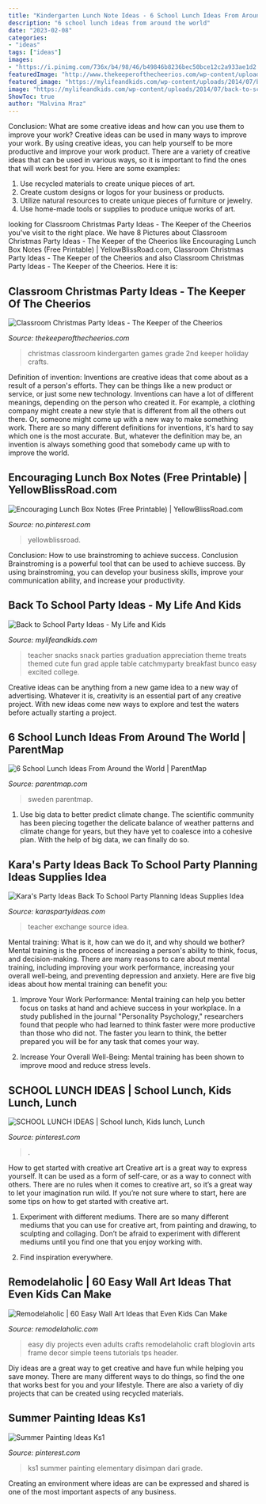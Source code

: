 ```yaml
---
title: "Kindergarten Lunch Note Ideas - 6 School Lunch Ideas From Around The World"
description: "6 school lunch ideas from around the world"
date: "2023-02-08"
categories:
- "ideas"
tags: ["ideas"]
images:
- "https://i.pinimg.com/736x/b4/98/46/b49846b8236bec50bce12c2a933ae1d2.jpg"
featuredImage: "http://www.thekeeperofthecheerios.com/wp-content/uploads/2016/12/Over-20-Classroom-Christmas-Party-Ideas.jpg"
featured_image: "https://mylifeandkids.com/wp-content/uploads/2014/07/back-to-school-party-1.jpg"
image: "https://mylifeandkids.com/wp-content/uploads/2014/07/back-to-school-party-1.jpg"
ShowToc: true
author: "Malvina Mraz"
---
```



Conclusion: What are some creative ideas and how can you use them to improve your work?
Creative ideas can be used in many ways to improve your work. By using creative ideas, you can help yourself to be more productive and improve your work product. There are a variety of creative ideas that can be used in various ways, so it is important to find the ones that will work best for you. Here are some examples: 
1. Use recycled materials to create unique pieces of art.
2. Create custom designs or logos for your business or products.
3. Utilize natural resources to create unique pieces of furniture or jewelry.
4. Use home-made tools or supplies to produce unique works of art.

	

		
looking for Classroom Christmas Party Ideas - The Keeper of the Cheerios you've visit to the right place. We have 8 Pictures about Classroom Christmas Party Ideas - The Keeper of the Cheerios like Encouraging Lunch Box Notes (Free Printable) | YellowBlissRoad.com, Classroom Christmas Party Ideas - The Keeper of the Cheerios and also Classroom Christmas Party Ideas - The Keeper of the Cheerios. Here it is:
		
    
## Classroom Christmas Party Ideas - The Keeper Of The Cheerios

<img loading=lazy src="http://www.thekeeperofthecheerios.com/wp-content/uploads/2016/12/Over-20-Classroom-Christmas-Party-Ideas.jpg" onerror="this.onerror=null;this.src='https://tse1.mm.bing.net/th?id=OIP.yt0wiEclwhZYntaA-wwqCQHaOg&amp;pid=15.1';" alt="Classroom Christmas Party Ideas - The Keeper of the Cheerios">

_Source: thekeeperofthecheerios.com_

>christmas classroom kindergarten games grade 2nd keeper holiday crafts. 

	

Definition of invention:
Inventions are creative ideas that come about as a result of a person's efforts. They can be things like a new product or service, or just some new technology. Inventions can have a lot of different meanings, depending on the person who created it. For example, a clothing company might create a new style that is different from all the others out there. Or, someone might come up with a new way to make something work. There are so many different definitions for inventions, it's hard to say which one is the most accurate. But, whatever the definition may be, an invention is always something good that somebody came up with to improve the world.

    
## Encouraging Lunch Box Notes (Free Printable) | YellowBlissRoad.com

<img loading=lazy src="https://i.pinimg.com/736x/11/37/c1/1137c1e6b0fa07f3cc538d63228b5495.jpg" onerror="this.onerror=null;this.src='https://tse4.mm.bing.net/th?id=OIP.iOD5-qxkKpvwbNDes3tEGAHaLM&amp;pid=15.1';" alt="Encouraging Lunch Box Notes (Free Printable) | YellowBlissRoad.com">

_Source: no.pinterest.com_

>yellowblissroad. 

	

Conclusion: How to use brainstroming to achieve success.
Conclusion
Brainstroming is a powerful tool that can be used to achieve success. By using brainstroming, you can develop your business skills, improve your communication ability, and increase your productivity.

    
## Back To School Party Ideas - My Life And Kids

<img loading=lazy src="https://mylifeandkids.com/wp-content/uploads/2014/07/back-to-school-party-1.jpg" onerror="this.onerror=null;this.src='https://tse4.mm.bing.net/th?id=OIP.z87LAnsXgDpikQh8mMYBWwHaIM&amp;pid=15.1';" alt="Back to School Party Ideas - My Life and Kids">

_Source: mylifeandkids.com_

>teacher snacks snack parties graduation appreciation theme treats themed cute fun grad apple table catchmyparty breakfast bunco easy excited college. 

	

Creative ideas can be anything from a new game idea to a new way of advertising. Whatever it is, creativity is an essential part of any creative project. With new ideas come new ways to explore and test the waters before actually starting a project.

    
## 6 School Lunch Ideas From Around The World | ParentMap

<img loading=lazy src="https://www.parentmap.com/sites/default/files/styles/1180x660_scaled_cropped/public/2017-08/bonappetite_pager_3_0.jpg?itok=Gf0XHOvr" onerror="this.onerror=null;this.src='https://tse4.mm.bing.net/th?id=OIP.keKFAIzwaV7RkitE9NyoXwHaEJ&amp;pid=15.1';" alt="6 School Lunch Ideas From Around the World | ParentMap">

_Source: parentmap.com_

>sweden parentmap. 

	

1. Use big data to better predict climate change. The scientific community has been piecing together the delicate balance of weather patterns and climate change for years, but they have yet to coalesce into a cohesive plan. With the help of big data, we can finally do so. 

    
## Kara&#039;s Party Ideas Back To School Party Planning Ideas Supplies Idea

<img loading=lazy src="https://karaspartyideas.com/wp-content/uploads/2013/07/school-2.jpg" onerror="this.onerror=null;this.src='https://tse1.mm.bing.net/th?id=OIP.inrWpOrA34i_sHJvNPnx7AHaE7&amp;pid=15.1';" alt="Kara&#039;s Party Ideas Back To School Party Planning Ideas Supplies Idea">

_Source: karaspartyideas.com_

>teacher exchange source idea. 

	

Mental training: What is it, how can we do it, and why should we bother?
Mental training is the process of increasing a person's ability to think, focus, and decision-making. There are many reasons to care about mental training, including improving your work performance, increasing your overall well-being, and preventing depression and anxiety. Here are five big ideas about how mental training can benefit you:
1. Improve Your Work Performance: Mental training can help you better focus on tasks at hand and achieve success in your workplace. In a study published in the journal "Personality Psychology," researchers found that people who had learned to think faster were more productive than those who did not. The faster you learn to think, the better prepared you will be for any task that comes your way.

2. Increase Your Overall Well-Being: Mental training has been shown to improve mood and reduce stress levels.

    
## SCHOOL LUNCH IDEAS | School Lunch, Kids Lunch, Lunch

<img loading=lazy src="https://i.pinimg.com/736x/ed/18/8b/ed188bb8df0bb399ece4fe8508347b09.jpg" onerror="this.onerror=null;this.src='https://tse1.mm.bing.net/th?id=OIP.oLoWKigcrag4g9vrdF-2LgHaLG&amp;pid=15.1';" alt="SCHOOL LUNCH IDEAS | School lunch, Kids lunch, Lunch">

_Source: pinterest.com_

>. 

	

How to get started with creative art
Creative art is a great way to express yourself. It can be used as a form of self-care, or as a way to connect with others. There are no rules when it comes to creative art, so it’s a great way to let your imagination run wild. If you’re not sure where to start, here are some tips on how to get started with creative art.
1. Experiment with different mediums. There are so many different mediums that you can use for creative art, from painting and drawing, to sculpting and collaging. Don’t be afraid to experiment with different mediums until you find one that you enjoy working with.

2. Find inspiration everywhere.

    
## Remodelaholic | 60 Easy Wall Art Ideas That Even Kids Can Make

<img loading=lazy src="http://www.remodelaholic.com/wp-content/uploads/2015/07/Frameworthy-DIY-Art-Projects-and-Tutorials-even-kids-can-do-these.jpg" onerror="this.onerror=null;this.src='https://tse4.mm.bing.net/th?id=OIP.95rqedq5bZyVRT1m8ddtdQHaMs&amp;pid=15.1';" alt="Remodelaholic | 60 Easy Wall Art Ideas that Even Kids Can Make">

_Source: remodelaholic.com_

>easy diy projects even adults crafts remodelaholic craft bloglovin arts frame decor simple teens tutorials tps header. 

	

Diy ideas are a great way to get creative and have fun while helping you save money. There are many different ways to do things, so find the one that works best for you and your lifestyle. There are also a variety of diy projects that can be created using recycled materials.

    
## Summer Painting Ideas Ks1

<img loading=lazy src="https://i.pinimg.com/736x/b4/98/46/b49846b8236bec50bce12c2a933ae1d2.jpg" onerror="this.onerror=null;this.src='https://tse2.mm.bing.net/th?id=OIP.hEjPCybO9a_-Hd0UC6HtiAHaFm&amp;pid=15.1';" alt="Summer Painting Ideas Ks1">

_Source: pinterest.com_

>ks1 summer painting elementary disimpan dari grade. 

	

Creating an environment where ideas are can be expressed and shared is one of the most important aspects of any business.

